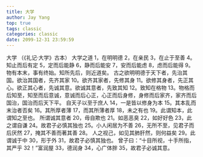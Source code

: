 ```yaml
---
title: 大学
author: Jay Yang
top: true
tags: classic
categories: classic
date: 2099-12-31 23:59:59
---
```


大学
（《礼记·大学》古本）
大学之道 1，在明明德 2，在亲民 3，在止于至善 4。知止而后有定 5，定而后能静 6，静而后能安 7，安而后能虑 8，虑而后能得 9。物有本末，事有终始。知所先后，则近道矣。
古之欲明明德于天下者，先治其国。欲治其国者，先齐其家 10。欲齐其家者，先修其身 11。欲修其身者，先正其心。欲正其心者，先诚其意。欲诚其意者，先致其知 12。致知在格物 13。物格而后知至，知至而后意诚，意诚而后心正，心正而后身修，身修而后家齐，家齐而后国治，国治而后天下平。
自天子以至于庶人 14，一是皆以修身为本 15。其本乱而末治者否矣 16。其所厚者薄 17，而其所薄者厚 18，未之有也 19。此谓知本，此谓知之至也。
所谓诚其意者 20，毋自欺也 21。如恶恶臭 22，如好好色 23，此之谓自谦 24。故君子必慎其独也 25。小人闲居为不善 26，无所不至，见君子而后厌然 27，掩其不善而著其善 28。 人之视己，如见其肺肝然，则何益矣 29。此谓诚于中 30，形于外 31，故君子必慎其独也。 曾子曰：“十目所视，十手所指，其严乎 32！”富润屋 33，德润身 34，心广体胖 35，故君子必诚其意。

